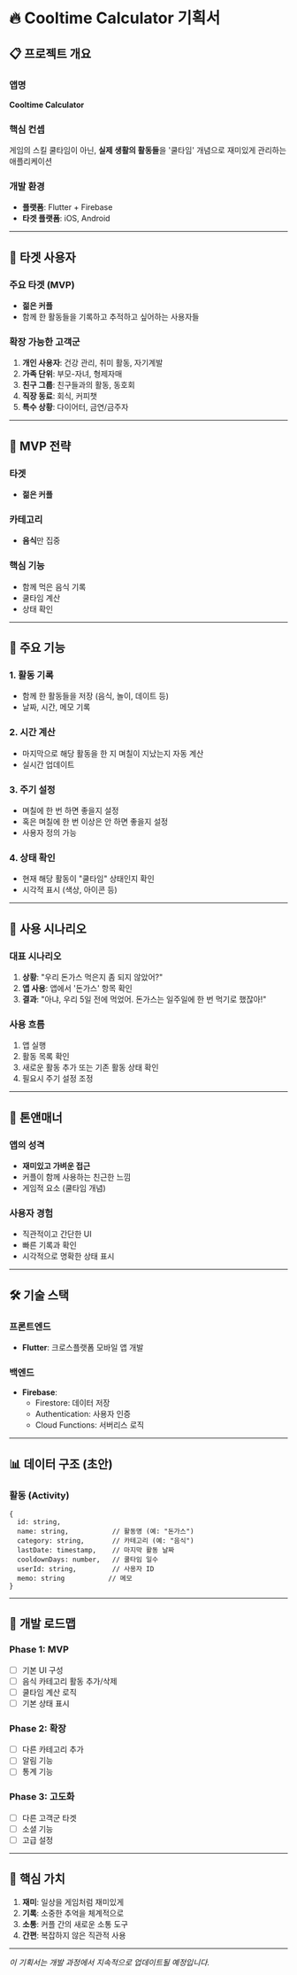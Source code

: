 # 🔥 Cooltime Calculator 기획서

## 📋 프로젝트 개요

### 앱명
**Cooltime Calculator**

### 핵심 컨셉
게임의 스킬 쿨타임이 아닌, **실제 생활의 활동들**을 '쿨타임' 개념으로 재미있게 관리하는 애플리케이션

### 개발 환경
- **플랫폼**: Flutter + Firebase
- **타겟 플랫폼**: iOS, Android

---

## 🎯 타겟 사용자

### 주요 타겟 (MVP)
- **젊은 커플**
- 함께 한 활동들을 기록하고 추적하고 싶어하는 사용자들

### 확장 가능한 고객군
1. **개인 사용자**: 건강 관리, 취미 활동, 자기계발
2. **가족 단위**: 부모-자녀, 형제자매
3. **친구 그룹**: 친구들과의 활동, 동호회
4. **직장 동료**: 회식, 커피챗
5. **특수 상황**: 다이어터, 금연/금주자

---

## 🚀 MVP 전략

### 타겟
- **젊은 커플**

### 카테고리
- **음식**만 집중

### 핵심 기능
- 함께 먹은 음식 기록
- 쿨타임 계산
- 상태 확인

---

## 🔧 주요 기능

### 1. 활동 기록
- 함께 한 활동들을 저장 (음식, 놀이, 데이트 등)
- 날짜, 시간, 메모 기록

### 2. 시간 계산
- 마지막으로 해당 활동을 한 지 며칠이 지났는지 자동 계산
- 실시간 업데이트

### 3. 주기 설정
- 며칠에 한 번 하면 좋을지 설정
- 혹은 며칠에 한 번 이상은 안 하면 좋을지 설정
- 사용자 정의 가능

### 4. 상태 확인
- 현재 해당 활동이 "쿨타임" 상태인지 확인
- 시각적 표시 (색상, 아이콘 등)

---

## 📱 사용 시나리오

### 대표 시나리오
1. **상황**: "우리 돈가스 먹은지 좀 되지 않았어?"
2. **앱 사용**: 앱에서 '돈가스' 항목 확인
3. **결과**: "아냐, 우리 5일 전에 먹었어. 돈가스는 일주일에 한 번 먹기로 했잖아!"

### 사용 흐름
1. 앱 실행
2. 활동 목록 확인
3. 새로운 활동 추가 또는 기존 활동 상태 확인
4. 필요시 주기 설정 조정

---

## 🎨 톤앤매너

### 앱의 성격
- **재미있고 가벼운 접근**
- 커플이 함께 사용하는 친근한 느낌
- 게임적 요소 (쿨타임 개념)

### 사용자 경험
- 직관적이고 간단한 UI
- 빠른 기록과 확인
- 시각적으로 명확한 상태 표시

---

## 🛠 기술 스택

### 프론트엔드
- **Flutter**: 크로스플랫폼 모바일 앱 개발

### 백엔드
- **Firebase**: 
  - Firestore: 데이터 저장
  - Authentication: 사용자 인증
  - Cloud Functions: 서버리스 로직

---

## 📊 데이터 구조 (초안)

### 활동 (Activity)
```
{
  id: string,
  name: string,           // 활동명 (예: "돈가스")
  category: string,       // 카테고리 (예: "음식")
  lastDate: timestamp,    // 마지막 활동 날짜
  cooldownDays: number,   // 쿨타임 일수
  userId: string,         // 사용자 ID
  memo: string           // 메모
}
```

---

## 🎯 개발 로드맵

### Phase 1: MVP
- [ ] 기본 UI 구성
- [ ] 음식 카테고리 활동 추가/삭제
- [ ] 쿨타임 계산 로직
- [ ] 기본 상태 표시

### Phase 2: 확장
- [ ] 다른 카테고리 추가
- [ ] 알림 기능
- [ ] 통계 기능

### Phase 3: 고도화
- [ ] 다른 고객군 타겟
- [ ] 소셜 기능
- [ ] 고급 설정

---

## 🎪 핵심 가치

1. **재미**: 일상을 게임처럼 재미있게
2. **기록**: 소중한 추억을 체계적으로
3. **소통**: 커플 간의 새로운 소통 도구
4. **간편**: 복잡하지 않은 직관적 사용

---

*이 기획서는 개발 과정에서 지속적으로 업데이트될 예정입니다.* 